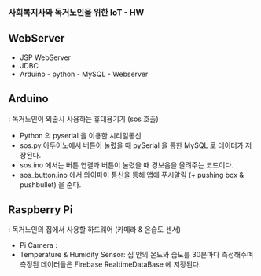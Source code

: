### 사회복지사와 독거노인을 위한 IoT - HW 

## WebServer
- JSP WebServer 
- JDBC
- Arduino - python - MySQL - Webserver 

## Arduino
: 독거노인이 외출시 사용하는 휴대용기기  (sos 호출)
- Python 의 pyserial 을 이용한 시리얼통신 
- sos.py 아두이노에서 버튼이 눌렸을 때 pySerial 을 통한 MySQL 로 데이터가 저장된다. 
- sos.ino 에서는 버튼 연결과 버튼이 눌렸을 때 경보음을 울려주는 코드이다. 
- sos_button.ino 에서 와이파이 통신을 통해 앱에 푸시알림 (+ pushing box & pushbullet) 을 준다.

## Raspberry Pi
: 독거노인의 집에서 사용할 하드웨어 (카메라 & 온습도 센서) 
- Pi Camera : 
- Temperature & Humidity Sensor: 집 안의 온도와 습도를 30분마다 측정해주며 측정된 데이터들은 Firebase RealtimeDataBase 에 저장된다.
